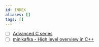 ```yaml
---
id: INDEX
aliases: []
tags: []
---
```


- [ ] [Advanced C series](https://www.youtube.com/watch?v=g7CCaRwRVBQ&list=PL71Y0EmrppR0KyZvQWj63040UEzKQU7n8)
- [ ] [minikafka - High level overview in C++](https://archive.ph/2lHg1)
